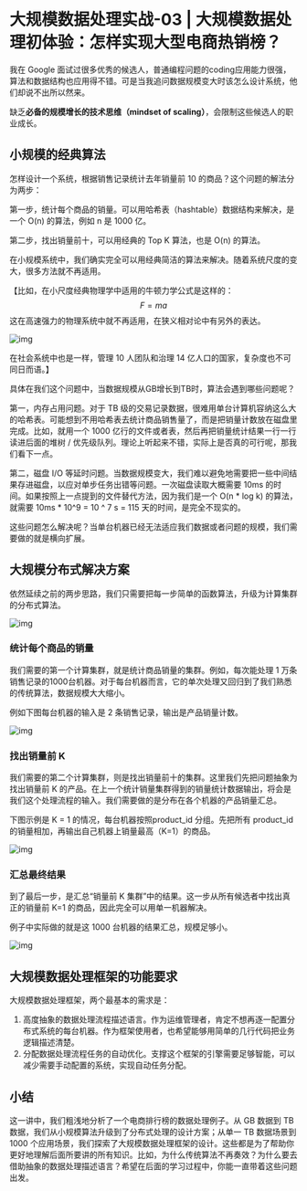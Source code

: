 # 大规模数据处理实战-03 | 大规模数据处理初体验：怎样实现大型电商热销榜？

我在 Google 面试过很多优秀的候选人，普通编程问题的coding应用能力很强，算法和数据结构也应用得不错。可是当我追问数据规模变大时该怎么设计系统，他们却说不出所以然来。

缺乏**必备的规模增长的技术思维（mindset of scaling）**，会限制这些候选人的职业成长。

## 小规模的经典算法

怎样设计一个系统，根据销售记录统计去年销量前 10 的商品？这个问题的解法分为两步：

第一步，统计每个商品的销量。可以用哈希表（hashtable）数据结构来解决，是一个 O(n) 的算法，例如 n 是 1000 亿。

第二步，找出销量前十，可以用经典的 Top K 算法，也是 O(n) 的算法。

在小规模系统中，我们确实完全可以用经典简洁的算法来解决。随着系统尺度的变大，很多方法就不再适用。

【比如，在小尺度经典物理学中适用的牛顿力学公式是这样的：
$$
F=ma
$$
这在高速强力的物理系统中就不再适用，在狭义相对论中有另外的表达。

![img](https://static001.geekbang.org/resource/image/2c/f7/2c59194f8bebaecd88f5942bcccf75f7.png)

在社会系统中也是一样，管理 10 人团队和治理 14 亿人口的国家，复杂度也不可同日而语。】

具体在我们这个问题中，当数据规模从GB增长到TB时，算法会遇到哪些问题呢？

第一，内存占用问题。对于 TB 级的交易记录数据，很难用单台计算机容纳这么大的哈希表。可能想到不用哈希表去统计商品销售量了，而是把销量计数放在磁盘里完成。比如，就用一个 1000 亿行的文件或者表，然后再把销量统计结果一行一行读进后面的堆树 / 优先级队列。理论上听起来不错，实际上是否真的可行呢，那我们看下一点。

第二，磁盘 I/O 等延时问题。当数据规模变大，我们难以避免地需要把一些中间结果存进磁盘，以应对单步任务出错等问题。一次磁盘读取大概需要 10ms 的时间。如果按照上一点提到的文件替代方法，因为我们是一个 O(n * log k) 的算法，就需要 10ms * 10^9 = 10 ^ 7 s = 115 天的时间，是完全不现实的。

这些问题怎么解决呢？当单台机器已经无法适应我们数据或者问题的规模，我们需要做的就是横向扩展。

## 大规模分布式解决方案

依然延续之前的两步思路，我们只需要把每一步简单的函数算法，升级为计算集群的分布式算法。

![img](https://static001.geekbang.org/resource/image/3e/af/3eaea261df4257f0cff4509d82f211af.png)

### 统计每个商品的销量

我们需要的第一个计算集群，就是统计商品销量的集群。例如，每次能处理 1 万条销售记录的1000台机器。对于每台机器而言，它的单次处理又回归到了我们熟悉的传统算法，数据规模大大缩小。

例如下图每台机器的输入是 2 条销售记录，输出是产品销量计数。

![img](https://static001.geekbang.org/resource/image/8e/8a/8eeff3376743e886d5f2d481ca8ddb8a.jpg)

### 找出销量前 K

我们需要的第二个计算集群，则是找出销量前十的集群。这里我们先把问题抽象为找出销量前 K 的产品。在上一个统计销量集群得到的销量统计数据输出，将会是我们这个处理流程的输入。我们需要做的是分布在各个机器的产品销量汇总。

下图示例是 K = 1 的情况，每台机器按照product_id 分组。先把所有 product_id 的销量相加，再输出自己机器上销量最高（K=1）的商品。

![img](https://static001.geekbang.org/resource/image/38/fc/38933e25ca315bd56321753573d5bbfc.jpg)

### 汇总最终结果

到了最后一步，是汇总“销量前 K 集群”中的结果。这一步从所有候选者中找出真正的销量前 K=1 的商品，因此完全可以用单一机器解决。

例子中实际做的就是这 1000 台机器的结果汇总，规模足够小。

![img](https://static001.geekbang.org/resource/image/ca/ab/cab28c9e3ba9031072a4e6949328bbab.jpg)

## 大规模数据处理框架的功能要求

大规模数据处理框架，两个最基本的需求是：

1. 高度抽象的数据处理流程描述语言。作为运维管理者，肯定不想再逐一配置分布式系统的每台机器。作为框架使用者，也希望能够用简单的几行代码把业务逻辑描述清楚。
2. 分配数据处理流程任务的自动优化。支撑这个框架的引擎需要足够智能，可以减少需要手动配置的系统，实现自动任务分配。

## 小结

这一讲中，我们粗浅地分析了一个电商排行榜的数据处理例子。从 GB 数据到 TB 数据，我们从小规模算法升级到了分布式处理的设计方案；从单一 TB 数据场景到 1000 个应用场景，我们探索了大规模数据处理框架的设计。这些都是为了帮助你更好地理解后面所要讲的所有知识。比如，为什么传统算法不再奏效？为什么要去借助抽象的数据处理描述语言？希望在后面的学习过程中，你能一直带着这些问题出发。
